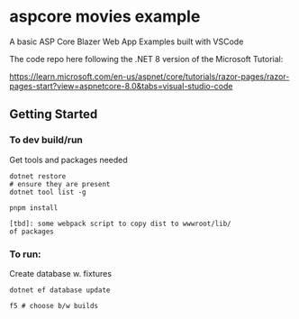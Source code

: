 # aspcore movies example

A basic ASP Core Blazer Web App Examples built with VSCode

The code repo here following the .NET 8 version of the Microsoft Tutorial:

https://learn.microsoft.com/en-us/aspnet/core/tutorials/razor-pages/razor-pages-start?view=aspnetcore-8.0&tabs=visual-studio-code

## Getting Started

### To dev build/run

Get tools and packages needed

```
dotnet restore
# ensure they are present
dotnet tool list -g
```

```
pnpm install

[tbd]: some webpack script to copy dist to wwwroot/lib/
of packages
```

### To run:

Create database w. fixtures

```
dotnet ef database update
```

```
f5 # choose b/w builds
```

